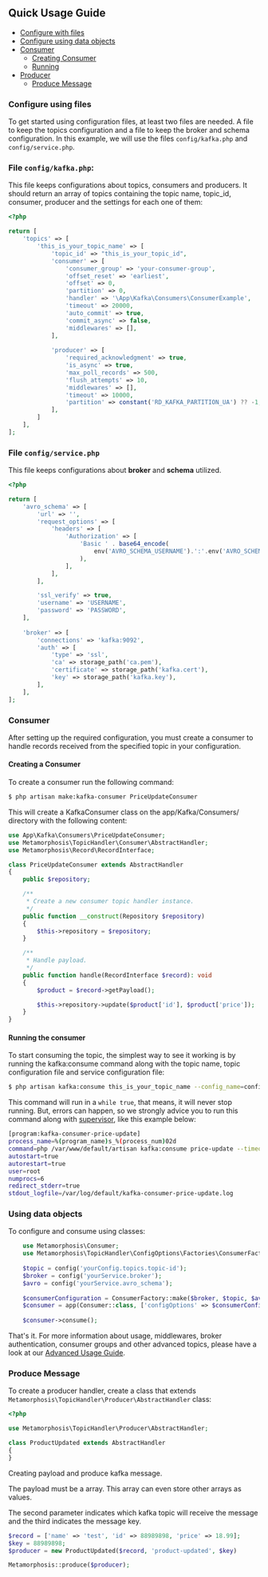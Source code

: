 ## Quick Usage Guide

- [Configure with files](#config)
- [Configure using data objects](#config-dto)
- [Consumer](#consumer)
   - [Creating Consumer](#creating-consumer)
   - [Running](#running-consumer)
- [Producer](#producer)
  - [Produce Message](#produce-message)

<a name="config"></a>
### Configure using  files

To get started using configuration files, at least two files are needed. A file to keep the topics
configuration and a file to keep the broker and schema configuration. In this example, we will use the files  `config/kafka.php` and `config/service.php`.

### File `config/kafka.php`:

This file keeps configurations about topics, consumers and producers.
It should return an array of topics containing the topic name, topic_id,  consumer, producer and the settings for each one of them:


```php
<?php

return [
    'topics' => [
        'this_is_your_topic_name' => [
            'topic_id' => "this_is_your_topic_id",
            'consumer' => [
                'consumer_group' => 'your-consumer-group',
                'offset_reset' => 'earliest',
                'offset' => 0,
                'partition' => 0,
                'handler' => '\App\Kafka\Consumers\ConsumerExample',
                'timeout' => 20000,
                'auto_commit' => true,
                'commit_async' => false,
                'middlewares' => [],
            ],
  
            'producer' => [
                'required_acknowledgment' => true,
                'is_async' => true,
                'max_poll_records' => 500,
                'flush_attempts' => 10,
                'middlewares' => [],
                'timeout' => 10000,
                'partition' => constant('RD_KAFKA_PARTITION_UA') ?? -1,
            ],
        ]
    ],
];
```

### File `config/service.php`

This file keeps configurations about **broker** and **schema** utilized.


```php
<?php

return [
    'avro_schema' => [
        'url' => '',
        'request_options' => [
            'headers' => [
                'Authorization' => [
                    'Basic ' . base64_encode(
                        env('AVRO_SCHEMA_USERNAME').':'.env('AVRO_SCHEMA_PASSWORD')
                    ),
                ],
            ],
        ],

        'ssl_verify' => true,
        'username' => 'USERNAME',
        'password' => 'PASSWORD',
    ],
    
    'broker' => [
        'connections' => 'kafka:9092',
        'auth' => [
            'type' => 'ssl', 
            'ca' => storage_path('ca.pem'),
            'certificate' => storage_path('kafka.cert'),
            'key' => storage_path('kafka.key'),
        ],
    ],
];
```

<a name="consumer"></a>
### Consumer

After setting up the required configuration, you must create a consumer to handle records received
from the specified topic in your configuration.

<a name="creating-consumer"></a>
#### Creating a Consumer

To create a consumer run the following command:
```bash
$ php artisan make:kafka-consumer PriceUpdateConsumer
```
This will create a KafkaConsumer class on the app/Kafka/Consumers/ directory with the following
content:

```php
use App\Kafka\Consumers\PriceUpdateConsumer;
use Metamorphosis\TopicHandler\Consumer\AbstractHandler;
use Metamorphosis\Record\RecordInterface;

class PriceUpdateConsumer extends AbstractHandler
{
    public $repository;

    /**
     * Create a new consumer topic handler instance.
     */
    public function __construct(Repository $repository)
    {
        $this->repository = $repository;
    }

    /**
     * Handle payload.
     */
    public function handle(RecordInterface $record): void
    {
        $product = $record->getPayload();

        $this->repository->update($product['id'], $product['price']);
    }
}
```

<a name="running-consumer"></a>
#### Running the consumer

To start consuming the topic, the simplest way to see it working is by running the kafka:consume command along with the topic name, topic configuration file and service configuration file:


```bash
$ php artisan kafka:consume this_is_your_topic_name --config_name=config.file --service_name=service.file
``` 

This command will run in a `while true`, that means, it will never stop running.
But, errors can happen, so we strongly advice you to run this command along with [supervisor](http://supervisord.org/running.html),
like this example below:

```bash
[program:kafka-consumer-price-update]
process_name=%(program_name)s_%(process_num)02d
command=php /var/www/default/artisan kafka:consume price-update --timeout=-1
autostart=true
autorestart=true
user=root
numprocs=6
redirect_stderr=true
stdout_logfile=/var/log/default/kafka-consumer-price-update.log
```

### Using data objects

To configure and consume using classes:

```php
    use Metamorphosis\Consumer;
    use Metamorphosis\TopicHandler\ConfigOptions\Factories\ConsumerFactory;
    
    $topic = config('yourConfig.topics.topic-id');
    $broker = config('yourService.broker');
    $avro = config('yourService.avro_schema');
    
    $consumerConfiguration = ConsumerFactory::make($broker, $topic, $avro);
    $consumer = app(Consumer::class, ['configOptions' => $consumerConfiguration]);
    
    $consumer->consume();
```




That's it. For more information about usage, middlewares, broker authentication, consumer groups and other advanced topics, please have a look at our [Advanced Usage Guide](advanced.md).

<a name="produce-message"></a>
### Produce Message

To create a producer handler, create a class that extends `Metamorphosis\TopicHandler\Producer\AbstractHandler` class:

```php
<?php

use Metamorphosis\TopicHandler\Producer\AbstractHandler;

class ProductUpdated extends AbstractHandler
{
}
```

Creating payload and produce kafka message.

The payload must be a array. This array can even store other arrays as values.

The second parameter indicates which kafka topic will receive the message and the third indicates the message key.
```php
$record = ['name' => 'test', 'id' => 88989898, 'price' => 18.99];
$key = 88989898;
$producer = new ProductUpdated($record, 'product-updated', $key)

Metamorphosis::produce($producer);
```
